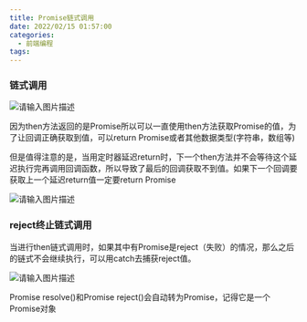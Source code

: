 ```yaml
---
title: Promise链式调用
date: 2022/02/15 01:57:00
categories: 
  - 前端编程
tags: 
---
```



### 链式调用

![请输入图片描述][1]

因为then方法返回的是Promise所以可以一直使用then方法获取Promise的值，为了让回调正确获取到值，可以return Promise或者其他数据类型(字符串，数组等)

但是值得注意的是，当用定时器延迟return时，下一个then方法并不会等待这个延迟执行完再调用回调函数，所以导致了最后的回调获取不到值。如果下一个回调要获取上一个延迟return值一定要return Promise

![请输入图片描述][2]

### reject终止链式调用

当进行then链式调用时，如果其中有Promise是reject（失败）的情况，那么之后的链式不会继续执行，可以用catch去捕获reject值。

![请输入图片描述][3]

Promise resolve()和Promise reject()会自动转为Promise，记得它是一个Promise对象

  [1]: https://p.qlogo.cn/hy_personal/3e28f14aa0516842d26cd9850b43c58979dfc6eada2c05de8dc6646efc9df18f/0.png
  [2]: https://p.qlogo.cn/hy_personal/3e28f14aa0516842d26cd9850b43c5890eb84f1c5af16955145e7b99e57e1b88/0.png
  [3]: https://p.qlogo.cn/hy_personal/3e28f14aa0516842d26cd9850b43c589992b2b850b7b3f1e1353c63b73523bd4/0.png